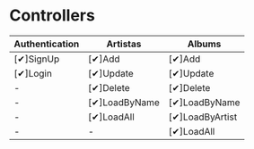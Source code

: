 # Controllers

| Authentication | Artistas      | Albums          |
|----------------|---------------|-----------------|
| [✔]SignUp      | [✔]Add        | [✔]Add          |
| [✔]Login       | [✔]Update     | [✔]Update       |
| -              | [✔]Delete     | [✔]Delete       |
| -              | [✔]LoadByName | [✔]LoadByName   |
| -              | [✔]LoadAll    | [✔]LoadByArtist |
| -              | -             | [✔]LoadAll      |
